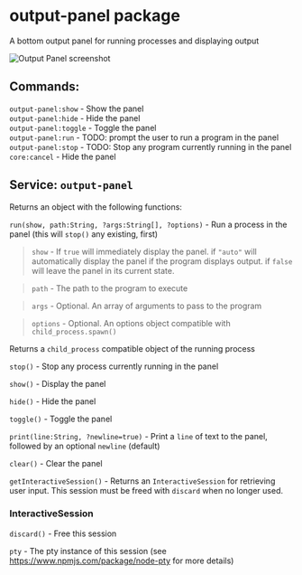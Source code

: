 # output-panel package

A bottom output panel for running processes and displaying output

![Output Panel screenshot](http://i.imgur.com/e57nAJp.png)

## Commands:

`output-panel:show` - Show the panel  
`output-panel:hide` - Hide the panel  
`output-panel:toggle` - Toggle the panel  
`output-panel:run` - TODO: prompt the user to run a program in the panel  
`output-panel:stop` - TODO: Stop any program currently running in the panel  
`core:cancel` - Hide the panel  

## Service: `output-panel`

Returns an object with the following functions:

`run(show, path:String, ?args:String[], ?options)` - Run a process in the panel (this will `stop()` any existing, first)

> `show` - If `true` will immediately display the panel. if `"auto"` will automatically display the panel if the program displays output. if `false` will leave the panel in its current state.

> `path` - The path to the program to execute

> `args` - Optional. An array of arguments to pass to the program

> `options` - Optional. An options object compatible with `child_process.spawn()`

Returns a `child_process` compatible object of the running process

`stop()` - Stop any process currently running in the panel

`show()` - Display the panel

`hide()` - Hide the panel

`toggle()` - Toggle the panel

`print(line:String, ?newline=true)` - Print a `line` of text to the panel, followed by an optional `newline` (default)

`clear()` - Clear the panel

`getInteractiveSession()` - Returns an `InteractiveSession` for retrieving user input. This session must be freed with `discard` when no longer used.

### InteractiveSession

`discard()` - Free this session

`pty` - The pty instance of this session (see https://www.npmjs.com/package/node-pty for more details)
